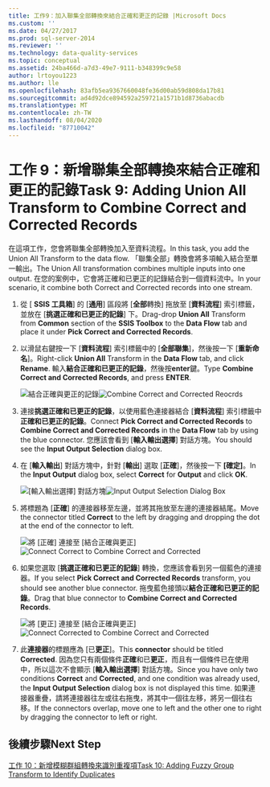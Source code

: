 ```yaml
---
title: 工作9：加入聯集全部轉換來結合正確和更正的記錄 |Microsoft Docs
ms.custom: ''
ms.date: 04/27/2017
ms.prod: sql-server-2014
ms.reviewer: ''
ms.technology: data-quality-services
ms.topic: conceptual
ms.assetid: 24ba466d-a7d3-49e7-9111-b348399c9e58
author: lrtoyou1223
ms.author: lle
ms.openlocfilehash: 83afb5ea9367660048fe36d00ab59d808da17b81
ms.sourcegitcommit: ad4d92dce894592a259721a1571b1d8736abacdb
ms.translationtype: MT
ms.contentlocale: zh-TW
ms.lasthandoff: 08/04/2020
ms.locfileid: "87710042"
---
```

# <a name="task-9-adding-union-all-transform-to-combine-correct-and-corrected-records"></a><span data-ttu-id="78b18-102">工作 9：新增聯集全部轉換來結合正確和更正的記錄</span><span class="sxs-lookup"><span data-stu-id="78b18-102">Task 9: Adding Union All Transform to Combine Correct and Corrected Records</span></span>
  <span data-ttu-id="78b18-103">在這項工作，您會將聯集全部轉換加入至資料流程。</span><span class="sxs-lookup"><span data-stu-id="78b18-103">In this task, you add the Union All Transform to the data flow.</span></span> <span data-ttu-id="78b18-104">「聯集全部」轉換會將多項輸入結合至單一輸出。</span><span class="sxs-lookup"><span data-stu-id="78b18-104">The Union All transformation combines multiple inputs into one output.</span></span> <span data-ttu-id="78b18-105">在您的案例中，它會將正確和已更正的記錄結合到一個資料流中。</span><span class="sxs-lookup"><span data-stu-id="78b18-105">In your scenario, it combine both Correct and Corrected records into one stream.</span></span>  
  
1.  <span data-ttu-id="78b18-106">從 [ **SSIS 工具箱**] 的 [**通用**] 區段將 [**全部**轉換] 拖放至 [**資料流程**] 索引標籤，並放在 [**挑選正確和已更正的記錄**] 下。</span><span class="sxs-lookup"><span data-stu-id="78b18-106">Drag-drop **Union All** Transform from **Common** section of the **SSIS Toolbox** to the **Data Flow** tab and place it under **Pick Correct and Corrected Records**.</span></span>  
  
2.  <span data-ttu-id="78b18-107">以滑鼠右鍵按一下 [**資料流程**] 索引標籤中的 [**全部聯集**]，然後按一下 [**重新命名**]。</span><span class="sxs-lookup"><span data-stu-id="78b18-107">Right-click **Union All** Transform in the **Data Flow** tab, and click **Rename**.</span></span> <span data-ttu-id="78b18-108">輸入**結合正確和已更正的記錄**，然後按**enter**鍵。</span><span class="sxs-lookup"><span data-stu-id="78b18-108">Type **Combine Correct and Corrected Records**, and press **ENTER**.</span></span>  
  
     <span data-ttu-id="78b18-109">![結合正確與更正的記錄](../../2014/tutorials/media/et-addinguattocombinecacrecords-01.jpg "結合正確與更正的記錄")</span><span class="sxs-lookup"><span data-stu-id="78b18-109">![Combine Correct and Corrected Reocrds](../../2014/tutorials/media/et-addinguattocombinecacrecords-01.jpg "Combine Correct and Corrected Reocrds")</span></span>  
  
3.  <span data-ttu-id="78b18-110">連接**挑選正確和已更正的記錄**，以使用藍色連接器結合 [**資料流程**] 索引標籤中**正確和已更正的記錄**。</span><span class="sxs-lookup"><span data-stu-id="78b18-110">Connect **Pick Correct and Corrected Records** to **Combine Correct and Corrected Records** in the **Data Flow** tab by using the blue connector.</span></span> <span data-ttu-id="78b18-111">您應該會看到 [**輸入輸出選擇**] 對話方塊。</span><span class="sxs-lookup"><span data-stu-id="78b18-111">You should see the **Input Output Selection** dialog box.</span></span>  
  
4.  <span data-ttu-id="78b18-112">在 [**輸入輸出**] 對話方塊中，針對 [**輸出**] 選取 [**正確**]，然後按一下 **[確定]**。</span><span class="sxs-lookup"><span data-stu-id="78b18-112">In the **Input Output** dialog box, select **Correct** for **Output** and click **OK**.</span></span>  
  
     <span data-ttu-id="78b18-113">![[輸入輸出選擇] 對話方塊](../../2014/tutorials/media/et-addinguattocombinecacrecords-02.jpg "[輸入輸出選擇] 對話方塊")</span><span class="sxs-lookup"><span data-stu-id="78b18-113">![Input Output Selection Dialog Box](../../2014/tutorials/media/et-addinguattocombinecacrecords-02.jpg "Input Output Selection Dialog Box")</span></span>  
  
5.  <span data-ttu-id="78b18-114">將標題為 [**正確**] 的連接器移至左邊，並將其拖放至左邊的連接器結尾。</span><span class="sxs-lookup"><span data-stu-id="78b18-114">Move the connector titled **Correct** to the left by dragging and dropping the dot at the end of the connector to left.</span></span>  
  
     <span data-ttu-id="78b18-115">![將 [正確] 連接至 [結合正確與更正]](../../2014/tutorials/media/et-addinguattocombinecacrecords-03.jpg "將 [正確] 連接至 [結合正確與更正]")</span><span class="sxs-lookup"><span data-stu-id="78b18-115">![Connect Correct to Combine Correct and Corrected](../../2014/tutorials/media/et-addinguattocombinecacrecords-03.jpg "Connect Correct to Combine Correct and Corrected")</span></span>  
  
6.  <span data-ttu-id="78b18-116">如果您選取 [**挑選正確和已更正的記錄**] 轉換，您應該會看到另一個藍色的連接器。</span><span class="sxs-lookup"><span data-stu-id="78b18-116">If you select **Pick Correct and Corrected Records** transform, you should see another blue connector.</span></span> <span data-ttu-id="78b18-117">拖曳藍色接頭以**結合正確和已更正的記錄**。</span><span class="sxs-lookup"><span data-stu-id="78b18-117">Drag that blue connector to **Combine Correct and Corrected Records**.</span></span>  
  
     <span data-ttu-id="78b18-118">![將 [更正] 連接至 [結合正確與更正]](../../2014/tutorials/media/et-addinguattocombinecacrecords-04.jpg "將 [更正] 連接至 [結合正確與更正]")</span><span class="sxs-lookup"><span data-stu-id="78b18-118">![Connect Corrected to Combine Correct and Corrected](../../2014/tutorials/media/et-addinguattocombinecacrecords-04.jpg "Connect Corrected to Combine Correct and Corrected")</span></span>  
  
7.  <span data-ttu-id="78b18-119">此**連接器**的標題應為 [已**更正**]。</span><span class="sxs-lookup"><span data-stu-id="78b18-119">This **connector** should be titled **Corrected**.</span></span> <span data-ttu-id="78b18-120">因為您只有兩個條件**正確**和已**更正**，而且有一個條件已在使用中，所以這次不會顯示 [**輸入輸出選擇**] 對話方塊。</span><span class="sxs-lookup"><span data-stu-id="78b18-120">Since you have only two conditions **Correct** and **Corrected**, and one condition was already used, the **Input Output Selection** dialog box is not displayed this time.</span></span> <span data-ttu-id="78b18-121">如果連接器重疊，請將連接器往左或往右拖曳，將其中一個往左移，將另一個往右移。</span><span class="sxs-lookup"><span data-stu-id="78b18-121">If the connectors overlap, move one to left and the other one to right by dragging the connector to left or right.</span></span>  
  
## <a name="next-step"></a><span data-ttu-id="78b18-122">後續步驟</span><span class="sxs-lookup"><span data-stu-id="78b18-122">Next Step</span></span>  
 [<span data-ttu-id="78b18-123">工作 10：新增模糊群組轉換來識別重複項</span><span class="sxs-lookup"><span data-stu-id="78b18-123">Task 10: Adding Fuzzy Group Transform to Identify Duplicates</span></span>](../../2014/tutorials/task-10-adding-fuzzy-group-transform-to-identify-duplicates.md)  
  
  
